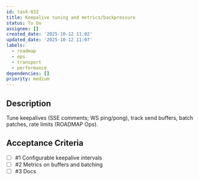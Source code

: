 ```yaml
---
id: task-032
title: Keepalive tuning and metrics/backpressure
status: To Do
assignee: []
created_date: '2025-10-12 11:02'
updated_date: '2025-10-12 11:07'
labels:
  - roadmap
  - ops
  - transport
  - performance
dependencies: []
priority: medium
---
```


## Description

<!-- SECTION:DESCRIPTION:BEGIN -->
Tune keepalives (SSE comments; WS ping/pong), track send buffers, batch patches, rate limits (ROADMAP Ops).
<!-- SECTION:DESCRIPTION:END -->

## Acceptance Criteria
<!-- AC:BEGIN -->
- [ ] #1 Configurable keepalive intervals
- [ ] #2 Metrics on buffers and batching
- [ ] #3 Docs
<!-- AC:END -->
